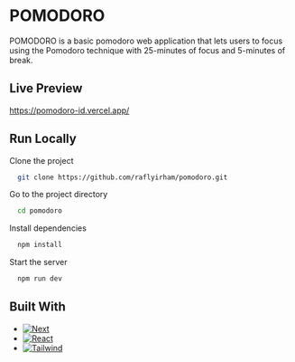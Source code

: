 # POMODORO

POMODORO is a basic pomodoro web application that lets users to focus using the Pomodoro technique with 25-minutes of focus and 5-minutes of break.


## Live Preview
https://pomodoro-id.vercel.app/

## Run Locally

Clone the project

```bash
  git clone https://github.com/raflyirham/pomodoro.git
```

Go to the project directory

```bash
  cd pomodoro
```

Install dependencies

```bash
  npm install
```

Start the server

```bash
  npm run dev
```


## Built With

* [![Next][Next.js]][Next-url]
* [![React][React.js]][React-url]
* [![Tailwind][TailwindCSS]][TailwindURL]


[Next.js]: https://img.shields.io/badge/next.js-000000?style=for-the-badge&logo=nextdotjs&logoColor=white
[Next-url]: https://nextjs.org/
[React.js]: https://img.shields.io/badge/React-20232A?style=for-the-badge&logo=react&logoColor=61DAFB
[React-url]: https://reactjs.org/
[TailwindCSS]: https://img.shields.io/badge/tailwindcss-%2338B2AC.svg?style=for-the-badge&logo=tailwind-css&logoColor=white
[TailwindURL]: https://tailwindcss.com/

